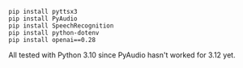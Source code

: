 ```
pip install pyttsx3
pip install PyAudio
pip install SpeechRecognition 
pip install python-dotenv
pip install openai==0.28
```

All tested with Python 3.10 since PyAudio hasn't worked for 3.12 yet.
